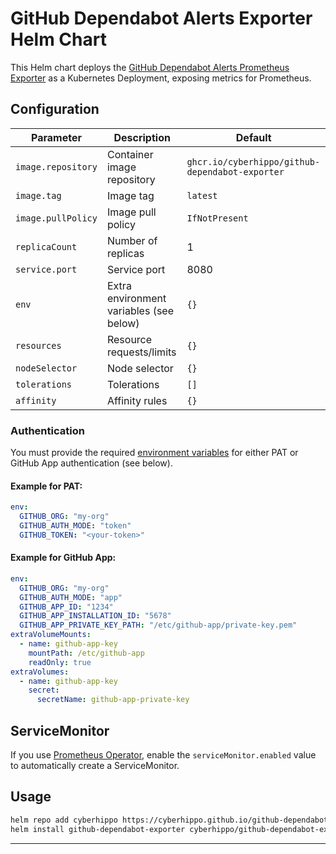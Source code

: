 # GitHub Dependabot Alerts Exporter Helm Chart

This Helm chart deploys the [GitHub Dependabot Alerts Prometheus Exporter](https://github.com/CyberHippo/github-dependabot-exporter) as a Kubernetes Deployment, exposing metrics for Prometheus.

## Configuration

| Parameter                       | Description                                                    | Default                |
|----------------------------------|----------------------------------------------------------------|------------------------|
| `image.repository`               | Container image repository                                     | `ghcr.io/cyberhippo/github-dependabot-exporter` |
| `image.tag`                      | Image tag                                                      | `latest`               |
| `image.pullPolicy`               | Image pull policy                                              | `IfNotPresent`         |
| `replicaCount`                   | Number of replicas                                             | 1                      |
| `service.port`                   | Service port                                                   | 8080                   |
| `env`                            | Extra environment variables (see below)                        | `{}`                   |
| `resources`                      | Resource requests/limits                                       | `{}`                   |
| `nodeSelector`                   | Node selector                                                  | `{}`                   |
| `tolerations`                    | Tolerations                                                    | `[]`                   |
| `affinity`                       | Affinity rules                                                 | `{}`                   |

### Authentication

You must provide the required [environment variables](../../README.md#configure) for either PAT or GitHub App authentication (see below).

#### Example for PAT:

```yaml
env:
  GITHUB_ORG: "my-org"
  GITHUB_AUTH_MODE: "token"
  GITHUB_TOKEN: "<your-token>"
```

#### Example for GitHub App:

```yaml
env:
  GITHUB_ORG: "my-org"
  GITHUB_AUTH_MODE: "app"
  GITHUB_APP_ID: "1234"
  GITHUB_APP_INSTALLATION_ID: "5678"
  GITHUB_APP_PRIVATE_KEY_PATH: "/etc/github-app/private-key.pem"
extraVolumeMounts:
  - name: github-app-key
    mountPath: /etc/github-app
    readOnly: true
extraVolumes:
  - name: github-app-key
    secret:
      secretName: github-app-private-key
```

## ServiceMonitor

If you use [Prometheus Operator](https://github.com/prometheus-operator/prometheus-operator), enable the `serviceMonitor.enabled` value to automatically create a ServiceMonitor.

## Usage

```sh
helm repo add cyberhippo https://cyberhippo.github.io/github-dependabot-exporter/
helm install github-dependabot-exporter cyberhippo/github-dependabot-exporter
```

---
